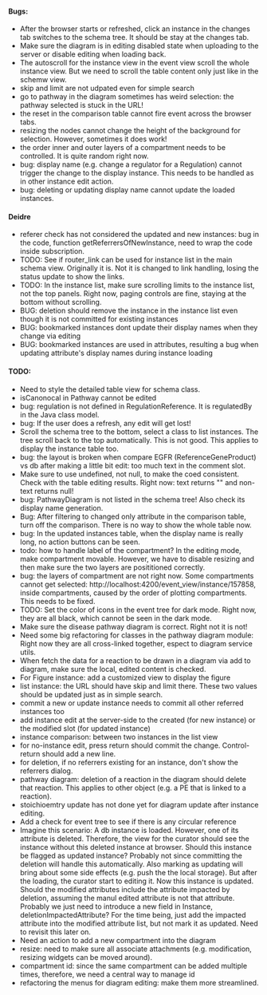 #### Bugs:
- After the browser starts or refreshed, click an instance in the changes tab switches to the schema tree. It should be stay at the changes tab.
- Make sure the diagram is in editing disabled state when uploading to the server or disable editing when loading back.
- The autoscroll for the instance view in the event view scroll the whole instance view. But we need to scroll the table content only just like in the schemw view.
- skip and limit are not udpated even for simple search
- go to pathway in the diagram sometimes has weird selection: the pathway selected is stuck in the URL!
- the reset in the comparison table cannot fire event across the browser tabs.
- resizing the nodes cannot change the height of the background for selection. However, sometimes it does work!
- the order inner and outer layers of a compartment needs to be controlled. It is quite random right now.
- bug: display name (e.g. change a regulator for a Regulation) cannot trigger the change to the display instance. This needs to be handled as in other instance edit action.
- bug: deleting or updating display name cannot update the loaded instances.

#### Deidre
- referer check has not considered the updated and new instances: bug in the code, function getReferrersOfNewInstance, need to wrap the code inside subscription.
- TODO: See if router_link can be used for instance list in the main schema view. Originally it is. Not it is changed to link handling, losing the status update to show the links.
- TODO: In the instance list, make sure scrolling limits to the instance list, not the top panels. Right now, paging controls are fine, staying at the bottom without scrolling.
- BUG: deletion should remove the instance in the instance list even though it is not committed for existing instances
- BUG: bookmarked instances dont update their display names when they change via editing
- BUG: bookmarked instances are used in attributes, resulting a bug when updating attribute's display names during instance loading

#### TODO:
- Need to style the detailed table view for schema class.
- isCanonocal in Pathway cannot be edited
- bug: regulation is not defined in RegulationReference. It is regulatedBy in the Java class model.
- bug: If the user does a refresh, any edit will get lost!
- Scroll the schema tree to the bottom, select a class to list instances. The tree scroll back to the top automatically. This is not good. This applies to display the instance table too. 
- bug: the layout is broken when compare EGFR (ReferenceGeneProduct) vs db after making a little bit edit: too much text in the comment slot.
- Make sure to use undefined, not null, to make the coed consistent. Check with the table editing results. Right now: text returns "" and non-text returns null!
- bug: PathwayDiagram is not listed in the schema tree! Also check its display name generation.
- Bug: After filtering to changed only attribute in the comparison table, turn off the comparison. There is no way to show the whole table now.
- bug: In the updated instances table, when the display name is really long, no action buttons can be seen.
- todo: how to handle label of the compartment? In the editing mode, make compartment movable. However, we have to disable resizing and then make sure the two layers are posititioned correctly.
- bug: the layers of compartment are not right now. Some compartments cannot get selected: http://localhost:4200/event_view/instance/157858, inside compartments, caused by the order of plotting compartments. This needs to be fixed.
- TODO: Set the color of icons in the event tree for dark mode. Right now, they are all black, which cannot be seen in the dark mode.
- Make sure the disease pathway diagram is correct. Right not it is not!
- Need some big refactoring for classes in the pathway diagram module: Right now they are all cross-linked together, espect to diagram service utils.
- When fetch the data for a reaction to be drawn in a diagram via add to diagram, make sure the local, edited content is checked.
- For Figure instance: add a customized view to display the figure
- list instance: the URL should have skip and limit there. These two values should be updated just as in simple search.
- commit a new or update instance needs to commit all other referred instances too
- add instance edit at the server-side to the created (for new instance) or the modified slot (for updated instance)
- instance comparison: between two instances in the list view
- for no-instance edit, press return should commit the change. Control-return should add a new line.
- for deletion, if no referrers existing for an instance, don't show the referrers dialog.
- pathway diagram: deletion of a reaction in the diagram should delete that reaction. This applies to other object (e.g. a PE that is linked to a reaction).
- stoichioemtry update has not done yet for diagram update after instance editing.
- Add a check for event tree to see if there is any circular reference
- Imagine this scenario: A db instance is loaded. However, one of its attribute is deleted. Therefore, the view for the curator should see the instance without this deleted instance at browser. Should this instance be flagged as updated instance? Probably not since committing the deletion will handle this automatically. Also marking as updating will bring about some side effects (e.g. push the the local storage). But after the loading, the curator start to editing it. Now this instance is updated. Should the modified attributes include the attribute impacted by deletion, assuming the manul edited attribute is not that attribute. Probably we just need to introduce a new field in Instance, deletionImpactedAttribute? For the time being, just add the impacted attribute into the modified attribute list, but not mark it as updated. Need to revisit this later on.
- Need an action to add a new compartment into the diagram
- resize: need to make sure all associate attachments (e.g. modification, resizing widgets can be moved around).
- compartment id: since the same compartment can be added multiple times, therefore, we need a central way to manage id
- refactoring the menus for diagram editing: make them more streamlined.
